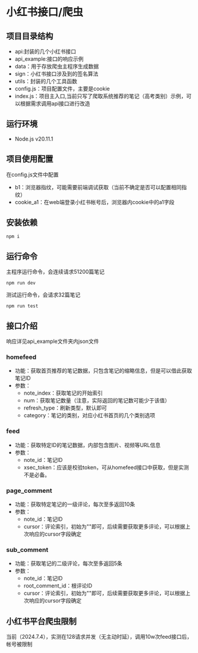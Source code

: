 # 小红书接口/爬虫
## 项目目录结构
* api:封装的几个小红书接口
* api_example:接口的响应示例
* data：用于存放爬虫主程序生成数据
* sign：小红书接口涉及到的签名算法
* utils：封装的几个工具函数
* config.js：项目配置文件，主要是cookie
* index.js：项目主入口,当前只写了爬取系统推荐的笔记（高考类别）示例，可以根据需求调用api接口进行改造
## 运行环境
* Node.js v20.11.1
## 项目使用配置
在config.js文件中配置
* b1：浏览器指纹，可能需要前端调试获取（当前不确定是否可以配置相同指纹）
* cookie_a1：在web端登录小红书帐号后，浏览器内cookie中的a1字段
## 安装依赖
```shell
npm i
```
## 运行命令
主程序运行命令，会连续请求51200篇笔记
```shell
npm run dev
```
测试运行命令，会请求32篇笔记
```shell
npm run test
```


## 接口介绍
响应详见api_example文件夹内json文件
### homefeed
* 功能：获取首页推荐的笔记数据，只包含笔记的缩略信息，但是可以借此获取笔记ID
* 参数：
  * note_index：获取笔记的开始索引
  * num：获取笔记数量（注意，实际返回的笔记数可能少于该值）
  * refresh_type：刷新类型，默认即可
  * category：笔记的类别，对应小红书首页的几个类别选项
### feed
* 功能：获取特定ID的笔记数据，内部包含图片、视频等URL信息
* 参数：
  * note_id：笔记ID
  * xsec_token：应该是校验token，可从homefeed接口中获取，但是实测不是必备。
### page_comment
* 功能：获取特定笔记的一级评论，每次至多返回10条
* 参数：
  * note_id：笔记ID
  * cursor：评论索引，初始为""即可，后续需要获取更多评论，可以根据上次响应的cursor字段确定
### sub_comment
* 功能：获取笔记的二级评论，每次至多返回5条
* 参数：
  * note_id：笔记ID
  * root_comment_id：根评论ID
  * cursor：评论索引，初始为""即可，后续需要获取更多评论，可以根据上次响应的cursor字段确定



## 小红书平台爬虫限制
当前（2024.7.4），实测在128请求并发（无主动时延），调用10w次feed接口后，帐号被限制
